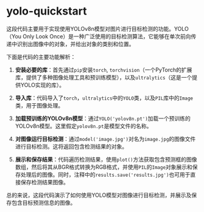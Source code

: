 # yolo-quickstart

这段代码主要用于实现使用YOLOv8n模型对图片进行目标检测的功能。YOLO（You Only Look Once）是一种广泛使用的目标检测算法，它能够在单次前向传递中识别出图像中的对象，并给出对象的类别和位置。

下面是代码的主要功能解析：

1. **安装必要的库**：首先通过`pip`安装`torch`, `torchvision`（一个PyTorch的扩展库，提供了多种图像处理工具和预训练模型），以及`ultralytics`（这是一个提供YOLO实现的库）。

2. **导入库**：代码导入了`torch`，`ultralytics`中的`YOLO`类，以及`PIL`库中的`Image`类，用于图像处理。

3. **加载预训练的YOLOv8n模型**：通过`YOLO('yolov8n.pt')`加载一个预训练的YOLOv8n模型。这里假定`yolov8n.pt`是模型文件的名称。

4. **对图像运行目标检测**：通过`model('image.jpg')`对名为`image.jpg`的图像文件进行目标检测。这将返回包含检测结果的对象。

5. **展示和保存结果**：代码遍历检测结果，使用`plot()`方法获取包含预测框的图像数组，然后将其从BGR格式转换为RGB格式，并使用`PIL`的`Image`对象展示和保存处理后的图像。同时，注释中的`results.save('results.jpg')`也可用于直接保存检测结果图像。

总的来说，这段代码演示了如何使用YOLO模型对图像进行目标检测，并展示及保存包含目标预测信息的图像。

